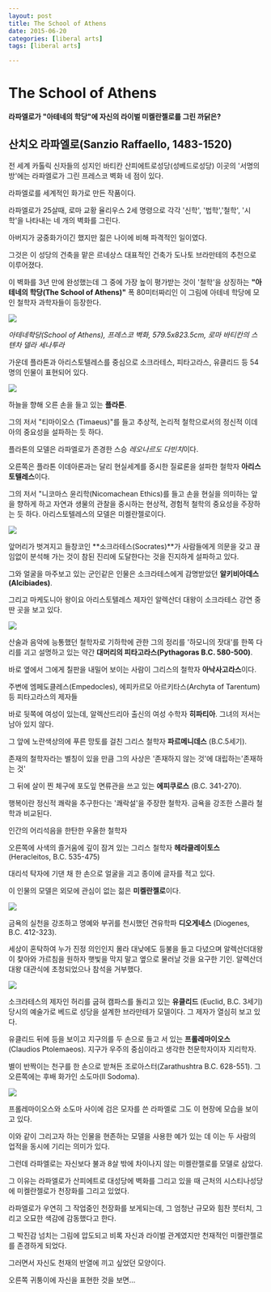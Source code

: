 ```yaml
---
layout: post
title: The School of Athens
date: 2015-06-20
categories: [liberal arts]
tags: [liberal arts]

---
```


# The School of Athens 

**라파엘로가 "아테네의 학당"에 자신의 라이벌 미켈란젤로를 그린 까닭은?**


## 산치오 라파엘로(Sanzio Raffaello, 1483-1520)

전 세계 카톨릭 신자들의 성지인 바티칸 산피에트로성당(성베드로성당) 
이곳의 '서명의 방'에는 라파엘로가 그린 프레스코 벽화 네 점이 있다.

라파엘로를 세계적인 화가로 만든 작품이다.

라파엘로가 25살때, 로마 교황 율리우스 2세 명령으로 각각 '신학', '법학','철학', '시학'을 나타내는 네 개의 벽화를 그린다.

아버지가 궁중화가이긴 했지만 젊은 나이에 비해 파격적인 일이였다. 

그것은 이 성당의 건축을 맡은 르네상스 대표적인 건축가 도나토 브라만테의 추천으로 이루어졌다.

이 벽화를 3년 만에 완성했는데 그 중에 가장 높이 평가받는 것이 '철학'을 상징하는 **"아테네의 학당(The School of Athens)"** 폭 80미터짜리인 이 그림에 아테네 학당에 모인 철학자 과학자들이 등장한다.

[![](http://sungsoo.github.com/images/school-of-athens.jpg)](http://sungsoo.github.com/images/school-of-athens.jpg)

*아테네학당(School of Athens), 프레스코 벽화, 579.5x823.5cm, 로마 바티칸의 스텐차 델라 세나투라*

가운데 플라톤과 아리스토텔레스를 중심으로 소크라테스, 피타고라스, 유클리드 등 54명의 인물이 표현되어 있다.

[![](http://cfs11.blog.daum.net/image/11/blog/2008/06/25/13/05/4861c41a9494d&filename=%ED%94%8C%EB%9D%BC%ED%86%A4%EA%B3%BC%EC%95%84%EB%A6%AC%EC%8A%A4%ED%86%A0%ED%85%94%EB%A0%88%EC%8A%A4.JPG)](javas-ript:realImgView('http://cfs11.blog.daum.net/original/11/blog/2008/06/25/13/05/4861c41a9494d&filename=플라톤과아리스토텔레스.JPG'))

하늘을 향해 오른 손을 들고 있는 **플라톤**. 

그의 저서 "티마이오스 (Timaeus)"를 들고 추상적, 논리적 철학으로서의 정신적 이데아의 중요성을 설파하는 듯 하다.

플라톤의 모델은 라파엘로가 존경한 스승 *레오나르도 다빈치*이다.

오른쪽은 플라톤 이데아론과는 달리 현실세계를 중시한 질료론을 설파한 철학자 **아리스토텔레스**이다.

그의 저서 "니코마스 윤리학(Nicomachean Ethics)를 들고 손을 현실을 의미하는 앞을 향하게 하고 자연과 생물의 관찰을 중시하는 현상적, 경험적 철학의 중요성을 주장하는 듯 하다. 아리스토텔레스의 모델은 미켈란젤로이다.

[![](http://cfs11.blog.daum.net/image/33/blog/2008/06/25/13/06/4861c458c82c6&filename=%EC%86%8C%ED%81%AC%EB%9D%BC%ED%85%8C%EC%8A%A4%EC%99%80%EC%95%8C%EB%A0%89%EC%82%B0%EB%8D%94.JPG)](javas-ript:realImgView('http://cfs11.blog.daum.net/original/33/blog/2008/06/25/13/06/4861c458c82c6&filename=소크라테스와알렉산더.JPG'))

앞머리가 벗겨지고 들창코인 **소크라테스(Socrates)**가 사람들에게 의문을 갖고 끊임없이 분석해 가는 것이 참된 진리에 도달한다는 것을 진지하게 설파하고 있다.

그와 얼굴을 마주보고 있는 군인같은 인물은 소크라테스에게 감명받았던 **알키비아데스(Alcibiades)**.

그리고 마케도니아 왕이요 아리스토텔레스 제자인 알렉산더 대왕이 소크라테스 강연 중 딴 곳을 보고 있다.

[![](http://cfs13.blog.daum.net/image/12/blog/2008/06/25/13/07/4861c47d7f825&filename=%EC%97%90%ED%94%BC%EC%BF%A0%EB%A1%9C%EC%8A%A4%EC%99%80%ED%94%BC%ED%83%80%EA%B3%A0%EB%9D%BC%EC%8A%A4.JPG)](javas-ript:realImgView('http://cfs13.blog.daum.net/original/12/blog/2008/06/25/13/07/4861c47d7f825&filename=에피쿠로스와피타고라스.JPG'))

산술과 음악에 능통했던 철학자로 기하학에 관한 그의 정리를 '하모니의 잣대'를 한쪽 다리를 괴고 설명하고 있는 약간 **대머리의 피타고라스(Pythagoras B.C. 580-500)**.

바로 옆에서 그에게 칠판을 내밀어 보이는 사람이 그리스의 철학자 **아낙사고라스**이다.

주변에 엠페도클레스(Empedocles), 에피카르모 아르키타스(Archyta of Tarentum) 등 피타고라스의 제자들

바로 뒷쪽에 여성이 있는데, 알렉산드리아 출신의 여성 수학자 **히파티아**. 그녀의 저서는 남아 있지 않다.

그 앞에 노란색상의에 푸른 망토를 걸친 그리스 철학자 **파르메니데스** (B.C.5세기).

존재의 철학자라는 별칭이 있을 만큼 그의 사상은 '존재하지 않는 것'에 대립하는'존재하는 것'

그 뒤에 살이 찐 체구에 포도잎 면류관을 쓰고 있는 **에피쿠로스** (B.C. 341-270).

행복이란 정신적 쾌락을 추구한다는 '쾌락설'을 주장한 철학자. 금욕을 강조한 스콜라 철학과 비교된다.

인간의 어리석음을 한탄한 우울한 철학자

오른쪽에 사색의 즐거움에 깊이 잠겨 있는 그리스 철학자 **헤라클레이토스** (Heracleitos, B.C. 535-475)

대리석 탁자에 기댄 채 한 손으로 얼굴을 괴고 종이에 글자를 적고 있다.

이 인물의 모델은 외모에 관심이 없는 젊은 **미켈란젤로**이다.

[![](http://cfs12.blog.daum.net/image/30/blog/2008/06/25/13/08/4861c4ac7495e&filename=%EB%94%94%EC%98%A4%EA%B2%8C%EB%84%A4%EC%8A%A4.JPG)](javas-ript:realImgView('http://cfs12.blog.daum.net/original/30/blog/2008/06/25/13/08/4861c4ac7495e&filename=디오게네스.JPG'))

금욕의 실천을 강조하고 명예와 부귀를 천시했던 견유학파 **디오게네스** (Diogenes, B.C. 412-323).

세상이 혼탁하여 누가 진정 의인인지 몰라 대낮에도 등불을 들고 다녔으며 알렉산더대왕이 찾아와 가르침을 원하자 햇빛을 막지 말고 옆으로 물러날 것을 요구한 기인. 알렉산더대왕 대관식에 초청되었으나 참석을 거부했다.

[![](http://cfs12.blog.daum.net/image/26/blog/2008/06/25/13/10/4861c51b62030&filename=%EC%9C%A0%ED%81%B4%EB%A6%AC%ED%8A%B8.JPG)](javas-ript:realImgView('http://cfs12.blog.daum.net/original/26/blog/2008/06/25/13/10/4861c51b62030&filename=유클리트.JPG'))

소크라테스의 제자인 허리를 굽혀 캠파스를 돌리고 있는 **유클리드** (Euclid, B.C. 3세기) 당시의 예술가로 베드로 성당을 설계한 브라만테가 모델이다. 그 제자가 열심히 보고 있다.

유클리드 뒤에 등을 보이고 지구의를 두 손으로 들고 서 있는 **프롤레마이오스** (Claudios Ptolemaeos).
지구가 우주의 중심이라고 생각한 천문학자이자 지리학자.

별이 반짝이는 천구를 한 손으로 받쳐든 조로아스터(Zarathushtra B.C. 628-551).
그 오른쪽에는 후배 화가인 소도마(Il Sodoma).

[![](http://cfs11.blog.daum.net/image/35/blog/2008/06/25/13/10/4861c53ad1eb6&filename=%ED%94%84%EB%A1%A4%EB%A0%88%EB%A7%88%EC%9D%B4%EC%98%A4%EC%8A%A4%EC%9E%90%ED%99%94%EC%83%81.JPG)](javas-ript:realImgView('http://cfs11.blog.daum.net/original/35/blog/2008/06/25/13/10/4861c53ad1eb6&filename=프롤레마이오스자화상.JPG'))

프롤레마이오스와 소도마 사이에 검은 모자를 쓴 라파엘로
그도 이 현장에 모습을 보이고 있다.

이와 같이 그리고자 하는 인물을 현존하는 모델을 사용한 예가 있는 데
이는 두 사람의 업적을 동시에 기리는 의미가 있다.

그런데 라파엘로는 자신보다 불과 8살 밖에 차이나지 않는 미켈란젤로를 모델로 삼았다.

그 이유는 라파엘로가 산피에트로 대성당에 벽화를 그리고 있을 때 근처의 시스티나성당에 미켈란젤로가 천장화를 그리고 있었다.

라파엘로가 우연히 그 작업중인 천장화를 보게되는데, 그 엄청난 규모와 힘찬 붓터치, 그리고 오묘한 색감에 감동했다고 한다.

그 박진감 넘치는 그림에 압도되고 비록 자신과 라이벌 관계였지만 천재적인 미켈란젤로를 존경하게 되었다.

그러면서 자신도 천재의 반열에 끼고 싶었던 모양이다.

오른쪽 귀퉁이에 자신을 표현한 것을 보면...


